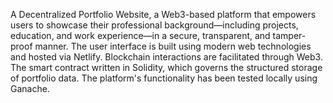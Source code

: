 A Decentralized Portfolio Website, a Web3-based platform that empowers users to showcase their professional background—including projects, education, and work experience—in a secure, transparent, and tamper-proof manner.
The user interface is built using modern web technologies and hosted via Netlify.
Blockchain interactions are facilitated through Web3.
The smart contract written in Solidity, which governs the structured storage of portfolio data.
The platform's functionality has been tested locally using Ganache.
